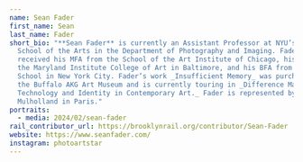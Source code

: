 ```yaml
---
name: Sean Fader
first_name: Sean
last_name: Fader
short_bio: "**Sean Fader** is currently an Assistant Professor at NYU’s Tisch
  School of the Arts in the Department of Photography and Imaging. Fader
  received his MFA from the School of the Art Institute of Chicago, his MA from
  the Maryland Institute College of Art in Baltimore, and his BFA from the New
  School in New York City. Fader’s work _Insufficient Memory_ was purchased by
  the Buffalo AKG Art Museum and is currently touring in _Difference Machines:
  Technology and Identity in Contemporary Art._ Fader is represented by Brigitte
  Mulholland in Paris."
portraits:
  - media: 2024/02/sean-fader
rail_contributor_url: https://brooklynrail.org/contributor/Sean-Fader
website: https://www.seanfader.com/
instagram: photoartstar
---
```

